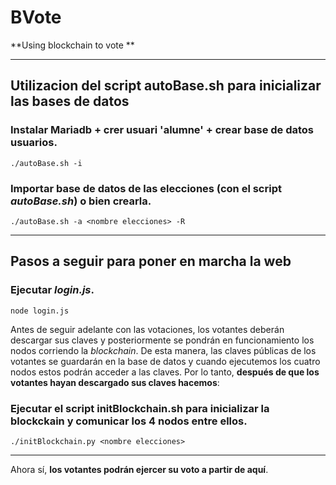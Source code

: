 # BVote

**Using blockchain to vote **

---
## Utilizacion del script autoBase.sh para inicializar las bases de datos

### Instalar Mariadb + crer usuari 'alumne' + crear base de datos usuarios.
```./autoBase.sh -i```

### Importar base de datos de las elecciones (con el script *autoBase.sh*) o bien crearla.
```./autoBase.sh -a <nombre elecciones> -R```

---
## Pasos a seguir para poner en marcha la web

### Ejecutar *login.js*.
```node login.js```

Antes de seguir adelante con las votaciones, los votantes deberán descargar sus claves y posteriormente se pondrán en funcionamiento los nodos corriendo la *blockchain*. De esta manera, las claves públicas de los votantes se guardarán en la base de datos y cuando ejecutemos los cuatro nodos estos podrán acceder a las claves. Por lo tanto, **después de que los votantes hayan descargado sus claves hacemos**:

### Ejecutar el script **initBlockchain.sh** para inicializar la blockckain y comunicar los 4 nodos entre ellos.
```./initBlockchain.py <nombre elecciones> ```

---
Ahora sí, **los votantes podrán ejercer su voto a partir de aquí**.
